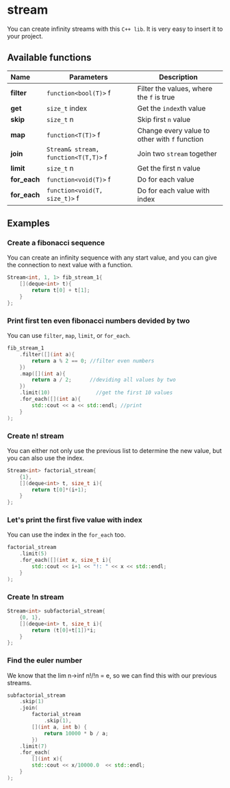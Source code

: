 # stream
You can create infinity streams with this `C++ lib`. It is very easy to insert it to your project.

## Available functions
| Name         | Parameters                           | Description                                    |
|:------------ | ------------------------------------ | ---------------------------------------------- |
| **filter**   | `function<bool(T)>` f                | Filter the values, where the `f` is true       |
| **get**      | `size_t` index                       | Get the `index`th value                        |
| **skip**     | `size_t` n                           | Skip first `n` value                           |    
| **map**      | `function<T(T)>`  f                  | Change every value to other with `f` function  |
| **join**     | `Stream& stream, function<T(T,T)>` f | Join two `stream` together                     |
| **limit**    | `size_t` n                           | Get the first n value                          |
| **for_each** | `function<void(T)>` f                | Do for each value                              |  
| **for_each** | `function<void(T, size_t)>` f        | Do for each value with index                   |

## Examples

### Create a fibonacci sequence
You can create an infinity sequence with any start value, and you can give the connection to next value with a function.
```c++
Stream<int, 1, 1> fib_stream_1{
    [](deque<int> t){ 
        return t[0] + t[1]; 
    }
};
```

### Print first ten even fibonacci numbers devided by two
You can use `filter`, `map`, `limit`, or `for_each`.
```c++
fib_stream_1
    .filter([](int a){ 
        return a % 2 == 0; //filter even numbers
    })  
    .map([](int a){ 
        return a / 2;      //deviding all values by two
    }) 
    .limit(10)               //get the first 10 values
    .for_each([](int a){
        std::cout << a << std::endl; //print
    }
);
```

### Create n! stream
You can either not only use the previous list to determine the new value, but you can also use the index.
```c++
Stream<int> factorial_stream{
    {1},
    [](deque<int> t, size_t i){
        return t[0]*(i+1);
    }
};
```

### Let's print the first five value with index
You can use the index in the `for_each` too.
```c++
factorial_stream
    .limit(5)
    .for_each([](int x, size_t i){
        std::cout << i+1 << "!: " << x << std::endl;
    }
);
```

### Create !n stream

```c++
Stream<int> subfactorial_stream{
    {0, 1}, 
    [](deque<int> t, size_t i){
        return (t[0]+t[1])*i;
    }
};
```
### Find the euler number
We know that the lim n->inf n!/!n = e, so we can find this with our previous streams.
```c++
subfactorial_stream
    .skip(1)
    .join(
        factorial_stream
            .skip(1), 
        [](int a, int b) {
            return 10000 * b / a;
        })
    .limit(7)
    .for_each(
        [](int x){
        std::cout << x/10000.0  << std::endl;
    }
);
```
